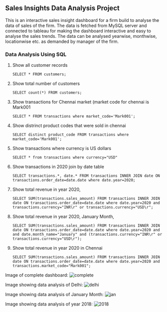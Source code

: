 ## Sales Insights Data Analysis Project
This is an interactive sales insight dashboard for a firm build to analyse the data of sales of the firm.
The data is fetched from MySQL server and connected to tableau for making the dashboard interactive and easy to analyse the sales trends.
The data can be analysed yearwise, monthwise, locationwise etc. as demanded by manager of the firm.

### Data Analysis Using SQL

1. Show all customer records

    `SELECT * FROM customers;`

1. Show total number of customers

    `SELECT count(*) FROM customers;`

1. Show transactions for Chennai market (market code for chennai is Mark001

    `SELECT * FROM transactions where market_code='Mark001';`

1. Show distrinct product codes that were sold in chennai

    `SELECT distinct product_code FROM transactions where market_code='Mark001';`

1. Show transactions where currency is US dollars

    `SELECT * from transactions where currency="USD"`

1. Show transactions in 2020 join by date table

    `SELECT transactions.*, date.* FROM transactions INNER JOIN date ON transactions.order_date=date.date where date.year=2020;`

1. Show total revenue in year 2020,

    `SELECT SUM(transactions.sales_amount) FROM transactions INNER JOIN date ON transactions.order_date=date.date where date.year=2020 and transactions.currency="INR\r" or transactions.currency="USD\r";`
	
1. Show total revenue in year 2020, January Month,

    `SELECT SUM(transactions.sales_amount) FROM transactions INNER JOIN date ON transactions.order_date=date.date where date.year=2020 and and date.month_name="January" and (transactions.currency="INR\r" or transactions.currency="USD\r");`

1. Show total revenue in year 2020 in Chennai

    `SELECT SUM(transactions.sales_amount) FROM transactions INNER JOIN date ON transactions.order_date=date.date where date.year=2020
and transactions.market_code="Mark001";`


Image of complete dashboard:
![complete](https://github.com/user-attachments/assets/7fe0a3c0-7dc4-4c79-99c8-afa74cc5dd22)

Image showing data analysis of Delhi:
![delhi](https://github.com/user-attachments/assets/34d97157-7d04-4311-89cd-60917fd6e56d)

Image showing data analysis of January Month:
![jan](https://github.com/user-attachments/assets/d8f5671a-add3-4019-9285-c54dfbc3084b)

Image showing data analysis of year 2018:
![2018](https://github.com/user-attachments/assets/f1ebf62b-6b6b-4ce3-a93e-6483be7c6fd5)









